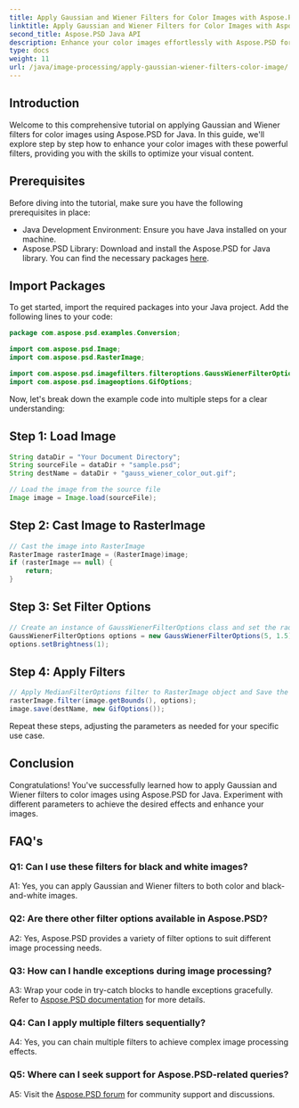 ```yaml
---
title: Apply Gaussian and Wiener Filters for Color Images with Aspose.PSD for Java
linktitle: Apply Gaussian and Wiener Filters for Color Images with Aspose.PSD for Java
second_title: Aspose.PSD Java API
description: Enhance your color images effortlessly with Aspose.PSD for Java. Learn to apply Gaussian and Wiener filters step by step for stunning visual results.
type: docs
weight: 11
url: /java/image-processing/apply-gaussian-wiener-filters-color-image/
---
```

## Introduction

Welcome to this comprehensive tutorial on applying Gaussian and Wiener filters for color images using Aspose.PSD for Java. In this guide, we'll explore step by step how to enhance your color images with these powerful filters, providing you with the skills to optimize your visual content.

## Prerequisites

Before diving into the tutorial, make sure you have the following prerequisites in place:

- Java Development Environment: Ensure you have Java installed on your machine.
- Aspose.PSD Library: Download and install the Aspose.PSD for Java library. You can find the necessary packages [here](https://releases.aspose.com/psd/java/).

## Import Packages

To get started, import the required packages into your Java project. Add the following lines to your code:

```java
package com.aspose.psd.examples.Conversion;

import com.aspose.psd.Image;
import com.aspose.psd.RasterImage;

import com.aspose.psd.imagefilters.filteroptions.GaussWienerFilterOptions;
import com.aspose.psd.imageoptions.GifOptions;
```

Now, let's break down the example code into multiple steps for a clear understanding:

## Step 1: Load Image

```java
String dataDir = "Your Document Directory";
String sourceFile = dataDir + "sample.psd";
String destName = dataDir + "gauss_wiener_color_out.gif";

// Load the image from the source file
Image image = Image.load(sourceFile);
```

## Step 2: Cast Image to RasterImage

```java
// Cast the image into RasterImage
RasterImage rasterImage = (RasterImage)image;
if (rasterImage == null) {
    return;
}
```

## Step 3: Set Filter Options

```java
// Create an instance of GaussWienerFilterOptions class and set the radius size and smooth value.
GaussWienerFilterOptions options = new GaussWienerFilterOptions(5, 1.5);
options.setBrightness(1);
```

## Step 4: Apply Filters

```java
// Apply MedianFilterOptions filter to RasterImage object and Save the resultant image
rasterImage.filter(image.getBounds(), options);
image.save(destName, new GifOptions());
```

Repeat these steps, adjusting the parameters as needed for your specific use case.

## Conclusion

Congratulations! You've successfully learned how to apply Gaussian and Wiener filters to color images using Aspose.PSD for Java. Experiment with different parameters to achieve the desired effects and enhance your images.

## FAQ's

### Q1: Can I use these filters for black and white images?

A1: Yes, you can apply Gaussian and Wiener filters to both color and black-and-white images.

### Q2: Are there other filter options available in Aspose.PSD?

A2: Yes, Aspose.PSD provides a variety of filter options to suit different image processing needs.

### Q3: How can I handle exceptions during image processing?

A3: Wrap your code in try-catch blocks to handle exceptions gracefully. Refer to [Aspose.PSD documentation](https://reference.aspose.com/psd/java/) for more details.

### Q4: Can I apply multiple filters sequentially?

A4: Yes, you can chain multiple filters to achieve complex image processing effects.

### Q5: Where can I seek support for Aspose.PSD-related queries?

A5: Visit the [Aspose.PSD forum](https://forum.aspose.com/c/psd/34) for community support and discussions.
